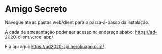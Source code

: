 # Amigo Secreto

Navegue até as pastas web/client para o passa-a-passo da instalação.

A cada de apresentação poder ser acesso no endereço abaixo:
https://ad-2020-client.vercel.app/

E a api aqui:
https://ad2020-api.herokuapp.com/
